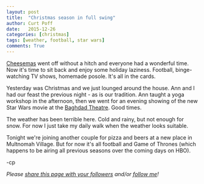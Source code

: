 ```yaml
---
layout: post
title:  "Christmas season in full swing"
author: Curt Poff
date:   2015-12-26
categories: [christmas]
tags: [weather, football, star wars]
comments: True
---
```


[Cheesemas](/cheesemas/) went off without a hitch and everyone had a wonderful time. Now it's time to sit back and enjoy some holiday laziness. Football, binge-watching TV shows, homemade posole. It's all in the cards.

<!--more-->

Yesterday was Christmas and we just lounged around the house. Ann and I had our feast the previous night - as is our tradition. Ann taught a yoga workshop in the afternoon, then we went for an evening showing of the new Star Wars movie at the [Baghdad Theatre](http://www.mcmenamins.com/219-bagdad-theater-pub-home). Good times.

The weather has been terrible here. Cold and rainy, but not enough for snow. For now I just take my daily walk when the weather looks suitable.

Tonight we're joining another couple for pizza and beers at a new place in Multnomah Village. But for now it's all football and Game of Thrones (which happens to be airing all previous seasons over the coming days on HBO).

-cp


*Please
<a href="https://twitter.com/intent/tweet?url={{ site.production_url }}{{ page.url }}&text={{ page.title }}&via=cpoff" 
   target="_blank">
  share this page with your followers</a> 
and/or 
<a href="https://twitter.com/cpoff">
  follow me</a>!*